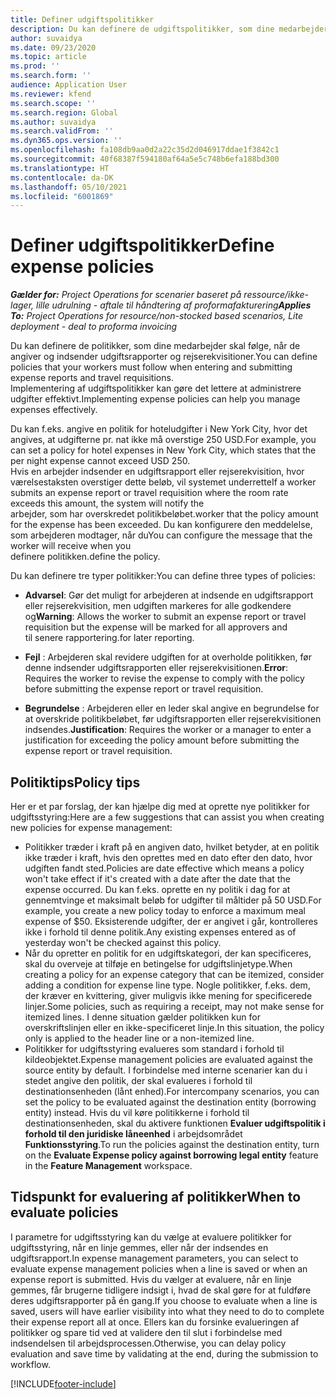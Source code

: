 ```yaml
---
title: Definer udgiftspolitikker
description: Du kan definere de udgiftspolitikker, som dine medarbejder skal følge, når de angiver og indsender udgiftsrapporter og rejserekvisitioner.
author: suvaidya
ms.date: 09/23/2020
ms.topic: article
ms.prod: ''
ms.search.form: ''
audience: Application User
ms.reviewer: kfend
ms.search.scope: ''
ms.search.region: Global
ms.author: suvaidya
ms.search.validFrom: ''
ms.dyn365.ops.version: ''
ms.openlocfilehash: fa108db9aa0d2a22c35d2d046917ddae1f3842c1
ms.sourcegitcommit: 40f68387f594180af64a5e5c748b6efa188bd300
ms.translationtype: HT
ms.contentlocale: da-DK
ms.lasthandoff: 05/10/2021
ms.locfileid: "6001869"
---
```

# <a name="define-expense-policies"></a><span data-ttu-id="69d74-103">Definer udgiftspolitikker</span><span class="sxs-lookup"><span data-stu-id="69d74-103">Define expense policies</span></span>

<span data-ttu-id="69d74-104">_**Gælder for:** Project Operations for scenarier baseret på ressource/ikke-lager, lille udrulning - aftale til håndtering af proformafakturering_</span><span class="sxs-lookup"><span data-stu-id="69d74-104">_**Applies To:** Project Operations for resource/non-stocked based scenarios, Lite deployment - deal to proforma invoicing_</span></span>

<span data-ttu-id="69d74-105">Du kan definere de politikker, som dine medarbejder skal følge, når de angiver og indsender udgiftsrapporter og rejserekvisitioner.</span><span class="sxs-lookup"><span data-stu-id="69d74-105">You can define policies that your workers must follow when entering and submitting expense reports and travel requisitions.</span></span>         
<span data-ttu-id="69d74-106">Implementering af udgiftspolitikker kan gøre det lettere at administrere udgifter effektivt.</span><span class="sxs-lookup"><span data-stu-id="69d74-106">Implementing expense policies can help you manage expenses effectively.</span></span>         

<span data-ttu-id="69d74-107">Du kan f.eks. angive en politik for hoteludgifter i New York City, hvor det angives, at udgifterne pr. nat ikke må overstige 250 USD.</span><span class="sxs-lookup"><span data-stu-id="69d74-107">For example, you can set a policy for hotel expenses in New York City, which states that the per night expense cannot exceed USD 250.</span></span>       
<span data-ttu-id="69d74-108">Hvis en arbejder indsender en udgiftsrapport eller rejserekvisition, hvor værelsestaksten overstiger dette beløb, vil systemet underrette</span><span class="sxs-lookup"><span data-stu-id="69d74-108">If a worker submits an expense report or travel requisition where the room rate exceeds this amount, the system will notify the</span></span>         
<span data-ttu-id="69d74-109">arbejder, som har overskredet politikbeløbet.</span><span class="sxs-lookup"><span data-stu-id="69d74-109">worker that the policy amount for the expense has been exceeded.</span></span> <span data-ttu-id="69d74-110">Du kan konfigurere den meddelelse, som arbejderen modtager, når du</span><span class="sxs-lookup"><span data-stu-id="69d74-110">You can configure the message that the worker will receive when you</span></span>        
<span data-ttu-id="69d74-111">definere politikken.</span><span class="sxs-lookup"><span data-stu-id="69d74-111">define the policy.</span></span>      
        
<span data-ttu-id="69d74-112">Du kan definere tre typer politikker:</span><span class="sxs-lookup"><span data-stu-id="69d74-112">You can define three types of policies:</span></span>         
        
- <span data-ttu-id="69d74-113">**Advarsel**: Gør det muligt for arbejderen at indsende en udgiftsrapport eller rejserekvisition, men udgiften markeres for alle godkendere og</span><span class="sxs-lookup"><span data-stu-id="69d74-113">**Warning**: Allows the worker to submit an expense report or travel requisition but the expense will be marked for all approvers and</span></span>         
  <span data-ttu-id="69d74-114">til senere rapportering.</span><span class="sxs-lookup"><span data-stu-id="69d74-114">for later reporting.</span></span>        

- <span data-ttu-id="69d74-115">**Fejl** : Arbejderen skal revidere udgiften for at overholde politikken, før denne indsender udgiftsrapporten eller rejserekvisitionen.</span><span class="sxs-lookup"><span data-stu-id="69d74-115">**Error**: Requires the worker to revise the expense to comply with the policy before submitting the expense report or travel requisition.</span></span>        
 
 - <span data-ttu-id="69d74-116">**Begrundelse** : Arbejderen eller en leder skal angive en begrundelse for at overskride politikbeløbet, før udgiftsrapporten eller rejserekvisitionen indsendes.</span><span class="sxs-lookup"><span data-stu-id="69d74-116">**Justification**: Requires the worker or a manager to enter a justification for exceeding the policy amount before submitting the expense report or travel requisition.</span></span>        

## <a name="policy-tips"></a><span data-ttu-id="69d74-117">Politiktips</span><span class="sxs-lookup"><span data-stu-id="69d74-117">Policy tips</span></span>
<span data-ttu-id="69d74-118">Her er et par forslag, der kan hjælpe dig med at oprette nye politikker for udgiftsstyring:</span><span class="sxs-lookup"><span data-stu-id="69d74-118">Here are a few suggestions that can assist you when creating new policies for expense management:</span></span> 

- <span data-ttu-id="69d74-119">Politikker træder i kraft på en angiven dato, hvilket betyder, at en politik ikke træder i kraft, hvis den oprettes med en dato efter den dato, hvor udgiften fandt sted.</span><span class="sxs-lookup"><span data-stu-id="69d74-119">Policies are date effective which means a policy won't take effect if it's created with a date after the date that the expense occurred.</span></span> <span data-ttu-id="69d74-120">Du kan f.eks. oprette en ny politik i dag for at gennemtvinge et maksimalt beløb for udgifter til måltider på 50 USD.</span><span class="sxs-lookup"><span data-stu-id="69d74-120">For example, you create a new policy today to enforce a maximum meal expense of $50.</span></span> <span data-ttu-id="69d74-121">Eksisterende udgifter, der er angivet i går, kontrolleres ikke i forhold til denne politik.</span><span class="sxs-lookup"><span data-stu-id="69d74-121">Any existing expenses entered as of yesterday won't be checked against this policy.</span></span>
- <span data-ttu-id="69d74-122">Når du opretter en politik for en udgiftskategori, der kan specificeres, skal du overveje at tilføje en betingelse for udgiftslinjetype.</span><span class="sxs-lookup"><span data-stu-id="69d74-122">When creating a policy for an expense category that can be itemized, consider adding a condition for expense line type.</span></span> <span data-ttu-id="69d74-123">Nogle politikker, f.eks. dem, der kræver en kvittering, giver muligvis ikke mening for specificerede linjer.</span><span class="sxs-lookup"><span data-stu-id="69d74-123">Some policies, such as requiring a receipt, may not make sense for itemized lines.</span></span> <span data-ttu-id="69d74-124">I denne situation gælder politikken kun for overskriftslinjen eller en ikke-specificeret linje.</span><span class="sxs-lookup"><span data-stu-id="69d74-124">In this situation, the policy only is applied to the header line or a non-itemized line.</span></span> 
- <span data-ttu-id="69d74-125">Politikker for udgiftsstyring evalueres som standard i forhold til kildeobjektet.</span><span class="sxs-lookup"><span data-stu-id="69d74-125">Expense management policies are evaluated against the source entity by default.</span></span> <span data-ttu-id="69d74-126">I forbindelse med interne scenarier kan du i stedet angive den politik, der skal evalueres i forhold til destinationsenheden (lånt enhed).</span><span class="sxs-lookup"><span data-stu-id="69d74-126">For intercompany scenarios, you can set the policy to be evaluated against the destination entity (borrowing entity) instead.</span></span> <span data-ttu-id="69d74-127">Hvis du vil køre politikkerne i forhold til destinationsenheden, skal du aktivere funktionen **Evaluer udgiftspolitik i forhold til den juridiske låneenhed** i arbejdsområdet **Funktionsstyring**.</span><span class="sxs-lookup"><span data-stu-id="69d74-127">To run the policies against the destination entity, turn on the **Evaluate Expense policy against borrowing legal entity** feature in the **Feature Management** workspace.</span></span>

## <a name="when-to-evaluate-policies"></a><span data-ttu-id="69d74-128">Tidspunkt for evaluering af politikker</span><span class="sxs-lookup"><span data-stu-id="69d74-128">When to evaluate policies</span></span>

<span data-ttu-id="69d74-129">I parametre for udgiftsstyring kan du vælge at evaluere politikker for udgiftsstyring, når en linje gemmes, eller når der indsendes en udgiftsrapport.</span><span class="sxs-lookup"><span data-stu-id="69d74-129">In expense management parameters, you can select to evaluate expense management policies when a line is saved or when an expense report is submitted.</span></span> <span data-ttu-id="69d74-130">Hvis du vælger at evaluere, når en linje gemmes, får brugerne tidligere indsigt i, hvad de skal gøre for at fuldføre deres udgiftsrapporter på én gang.</span><span class="sxs-lookup"><span data-stu-id="69d74-130">If you choose to evaluate when a line is saved, users will have earlier visibility into what they need to do to complete their expense report all at once.</span></span> <span data-ttu-id="69d74-131">Ellers kan du forsinke evalueringen af politikker og spare tid ved at validere den til slut i forbindelse med indsendelsen til arbejdsprocessen.</span><span class="sxs-lookup"><span data-stu-id="69d74-131">Otherwise, you can delay policy evaluation and save time by validating at the end, during the submission to workflow.</span></span>


[!INCLUDE[footer-include](../includes/footer-banner.md)]